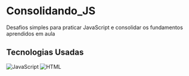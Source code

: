 # Consolidando_JS
Desafios simples para praticar JavaScript e consolidar os fundamentos aprendidos em aula
## Tecnologias Usadas
![JavaScript](https://img.shields.io/badge/JavaScript-F7DF1E.svg?style=for-the-badge&logo=JavaScript&logoColor=black)
![HTML](https://img.shields.io/badge/HTML5-E34F26.svg?style=for-the-badge&logo=HTML5&logoColor=white)
